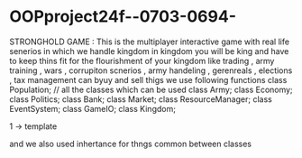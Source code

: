 # OOPproject24f--0703-0694-
STRONGHOLD GAME : 
This is the multiplayer interactive game with real life senerios in which we handle kingdom in kingdom you will be king and have to keep thins fit 
for the flourishment of your kingdom like trading , army training , wars , corrupiton scnerios , army handeling , gerenreals , elections , tax management can byuy and sell thigs 
 we use following functions 
 class Population;             // all the classes which can be used 
class Army;
class Economy;
class Politics;
class Bank;
class Market;
class ResourceManager;
class EventSystem;
class GameIO;
class Kingdom;

1 -> template 

and we also used inhertance for thngs common between classes 
